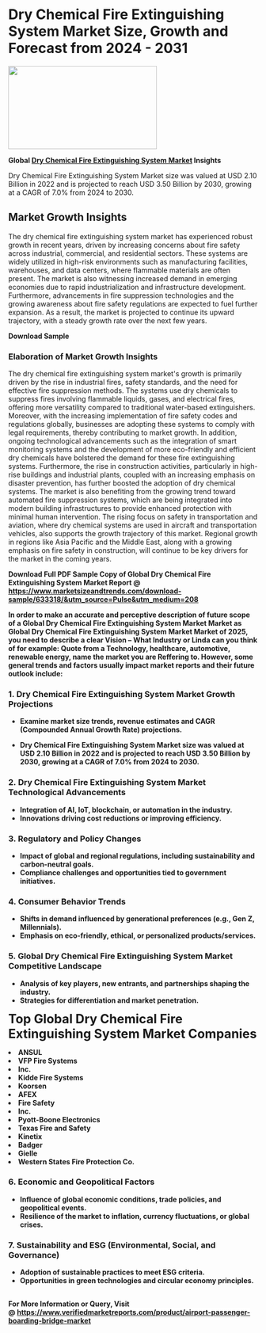 <H1>Dry Chemical Fire Extinguishing System Market Size, Growth and Forecast from 2024 - 2031</H1><img class="aligncenter size-medium wp-image-584254" src="https://thirdeyenews.in/wp-content/uploads/2024/09/Global-Market-Research-300x168.jpeg" alt="" width="300" height="168" /><p><strong>Global&nbsp;<a href="https://www.marketsizeandtrends.com/download-sample/633318/&amp;utm_source=Pulse&amp;utm_medium=208">Dry Chemical Fire Extinguishing System Market</a> Insights</strong></p><p>Dry Chemical Fire Extinguishing System Market size was valued at USD 2.10 Billion in 2022 and is projected to reach USD 3.50 Billion by 2030, growing at a CAGR of 7.0% from 2024 to 2030.</p><p><h2>Market Growth Insights</h2> The dry chemical fire extinguishing system market has experienced robust growth in recent years, driven by increasing concerns about fire safety across industrial, commercial, and residential sectors. These systems are widely utilized in high-risk environments such as manufacturing facilities, warehouses, and data centers, where flammable materials are often present. The market is also witnessing increased demand in emerging economies due to rapid industrialization and infrastructure development. Furthermore, advancements in fire suppression technologies and the growing awareness about fire safety regulations are expected to fuel further expansion. As a result, the market is projected to continue its upward trajectory, with a steady growth rate over the next few years. <p><strong>Download Sample</strong></p> <h3>Elaboration of Market Growth Insights</h3> The dry chemical fire extinguishing system market's growth is primarily driven by the rise in industrial fires, safety standards, and the need for effective fire suppression methods. The systems use dry chemicals to suppress fires involving flammable liquids, gases, and electrical fires, offering more versatility compared to traditional water-based extinguishers. Moreover, with the increasing implementation of fire safety codes and regulations globally, businesses are adopting these systems to comply with legal requirements, thereby contributing to market growth. In addition, ongoing technological advancements such as the integration of smart monitoring systems and the development of more eco-friendly and efficient dry chemicals have bolstered the demand for these fire extinguishing systems. Furthermore, the rise in construction activities, particularly in high-rise buildings and industrial plants, coupled with an increasing emphasis on disaster prevention, has further boosted the adoption of dry chemical systems. The market is also benefiting from the growing trend toward automated fire suppression systems, which are being integrated into modern building infrastructures to provide enhanced protection with minimal human intervention. The rising focus on safety in transportation and aviation, where dry chemical systems are used in aircraft and transportation vehicles, also supports the growth trajectory of this market. Regional growth in regions like Asia Pacific and the Middle East, along with a growing emphasis on fire safety in construction, will continue to be key drivers for the market in the coming years. <p><strong></p><p><span class=""><strong>Download Full PDF Sample Copy of Global Dry Chemical Fire Extinguishing System Market Report</strong> @ <a href="https://www.marketsizeandtrends.com/download-sample/633318/&amp;utm_source=Pulse&amp;utm_medium=208" target="_blank">https://www.marketsizeandtrends.com/download-sample/633318/&amp;utm_source=Pulse&amp;utm_medium=208</a></span></p><p>In order to make an accurate and perceptive description of future scope of a Global&nbsp;Dry Chemical Fire Extinguishing System Market Market as Global&nbsp;Dry Chemical Fire Extinguishing System Market Market of 2025, you need to describe a clear Vision &ndash; What Industry or Linda can you think of for example: Quote from a Technology, healthcare, automotive, renewable energy, name the market you are Reffering to. However, some general trends and factors usually impact market reports and their future outlook include:</p><h3>1.&nbsp;<strong>Dry Chemical Fire Extinguishing System Market Growth Projections</strong></h3><ul><li>Examine market size trends, revenue estimates and CAGR (Compounded Annual Growth Rate) projections.</li><li><p>Dry Chemical Fire Extinguishing System Market size was valued at USD 2.10 Billion in 2022 and is projected to reach USD 3.50 Billion by 2030, growing at a CAGR of 7.0% from 2024 to 2030.</p></li></ul><h3>2.&nbsp;<strong>Dry Chemical Fire Extinguishing System Market Technological Advancements</strong></h3><ul><li>Integration of AI, IoT, blockchain, or automation in the industry.</li><li>Innovations driving cost reductions or improving efficiency.</li></ul><h3>3.&nbsp;<strong>Regulatory and Policy Changes</strong></h3><ul><li>Impact of global and regional regulations, including sustainability and carbon-neutral goals.</li><li>Compliance challenges and opportunities tied to government initiatives.</li></ul><h3>4.&nbsp;<strong>Consumer Behavior Trends</strong></h3><ul><li>Shifts in demand influenced by generational preferences (e.g., Gen Z, Millennials).</li><li>Emphasis on eco-friendly, ethical, or personalized products/services.</li></ul><h3>5.&nbsp;<strong>Global Dry Chemical Fire Extinguishing System Market Competitive Landscape</strong></h3><ul><li>Analysis of key players, new entrants, and partnerships shaping the industry.</li><li>Strategies for differentiation and market penetration.</li></ul><p data-pm-slice="1 1 []"><span style="color: inherit; font-family: inherit; font-size: 25px;">Top Global Dry Chemical Fire Extinguishing System Market Companies</span></p><div class="" data-test-id=""><p><li>ANSUL</li><li> VFP Fire Systems</li><li> Inc.</li><li> Kidde Fire Systems</li><li> Koorsen</li><li> AFEX</li><li> Fire Safety</li><li> Inc.</li><li> Pyott-Boone Electronics</li><li> Texas Fire and Safety</li><li> Kinetix</li><li> Badger</li><li> Gielle</li><li> Western States Fire Protection Co.</li></p></div><h3>6.&nbsp;<strong>Economic and Geopolitical Factors</strong></h3><ul><li>Influence of global economic conditions, trade policies, and geopolitical events.</li><li>Resilience of the market to inflation, currency fluctuations, or global crises.</li></ul><h3>7.&nbsp;<strong>Sustainability and ESG (Environmental, Social, and Governance)</strong></h3><ul><li>Adoption of sustainable practices to meet ESG criteria.</li><li>Opportunities in green technologies and circular economy principles.</li></ul><h2><strong style="font-size: 14px;">For More Information or Query, Visit @&nbsp;</strong><a style="background-color: #ffffff; font-size: 14px;" href="https://www.marketsizeandtrends.com/report/dry-chemical-fire-extinguishing-system-market/" target="_blank">https://www.verifiedmarketreports.com/product/airport-passenger-boarding-bridge-market</a></h2>
